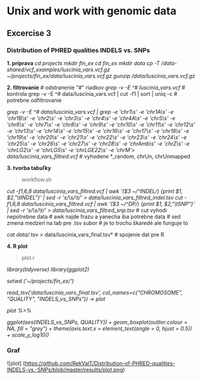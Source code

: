 # Unix and work with genomic data 
## Excercise 3
### Distribution of PHRED qualities INDELS vs. SNPs


**1. príprava**
*cd projects*
*mkdir fin_ex*
*cd fin_ex*
*mkdir data*
*cp -T /data-shared/vcf_examples/luscinia_vars.vcf.gz ~/projects/fin_ex/data/luscinia_vars.vcf.gz
gunzip /data/luscinia_vars.vcf.gz*

**2. filtrovanie**
	# odstranenie "#" riadkov 
*grep -v -E ^# luscinia_vars.vcf* 
	# kontrola grep -v -E ^# data/luscinia_vars.vcf | cut -f1 | sort | uniq -c 
	# potrebne odfiltrovanie

 *grep -v -E ^# data/luscinia_vars.vcf | grep -e 'chr1\s' -e 'chr1A\s' -e 'chr1B\s' -e 'chr2\s' -e 'chr3\s' -e 'chr4\s' -e 'chr4A\s' -e 'chr5\s' -e 'chr6\s' -e 'chr7\s' -e 'chr8\s' -e 'chr9\s' -e 'chr10\s' -e 'chr11\s' -e 'chr12\s' -e 'chr13\s' -e 'chr14\s' -e 'chr15\s' -e 'chr16\s' -e 'chr17\s' -e 'chr18\s' -e 'chr19\s' -e 'chr20\s' -e 'chr21\s' -e 'chr22\s' -e 'chr23\s' -e 'chr24\s' -e 'chr25\s' -e 'chr26\s' -e 'chr27\s' -e 'chr28\s' -e 'chrAmb\s' -e 'chrZ\s' -e 'chrLG2\s' -e 'chrLG5\s' -e 'chrLGE22\s' -e 'chrM'> data/luscinia_vars_filtred.vcf*
 	# vyhodene *_random, chrUn, chrUnmapped

**3. tvorba tabuľky**
> workflow.sh

*cut -f1,6,8 data/luscinia_vars_filtred.vcf | awk '($3 ~/^INDEL/) {print $1, $2,"\tINDEL"}' | sed -r 's/\s/\t/' > data/luscinia_vars_filtred_indel.tsv
cut -f1,6,8 data/luscinia_vars_filtred.vcf | awk '($3 ~/^DP/) {print $1, $2,"\tSNP"}' | sed -r 's/\s/\t/' > data/luscinia_vars_filtred_snp.tsv*
	# cut vyhodi nepotrebne data
	# awk najde frazu a yanecha iba potrebne data
	# sed zmena medzeri na tab pre .tsv subor
	# je to trochu škaredé ale funguje to

*cat data/*.tsv > data/luscinia_vars_final.tsv*
	# spojenie dat pre R
	
**4. R plot**
>plot.r

*library(tidyverse)*
*library(ggplot2)*

*setwd ('~/projects/fin_ex/')*

*read_tsv('data/luscinia_vars_final.tsv',  col_names=c("CHROMOSOME", "QUALITY", "INDELS_vs_SNPs")) -> plot*


*plot %>%*
  
  *ggplot(aes(INDELS_vs_SNPs, QUALITY)) +
  geom_boxplot(outlier.colour = NA, fill = "grey") +
  theme(axis.text.x = element_text(angle = 0, hjust = 0.5)) +
  scale_y_log10()*
  
  ### Graf
  ![plot] (https://github.com/RekValT/Distribution-of-PHRED-qualities-INDELS-vs.-SNPs/blob/master/results/plot.png)
